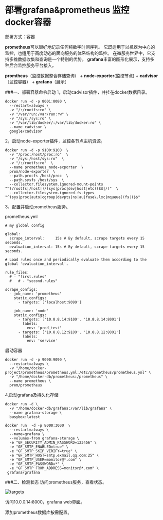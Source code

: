 # 部署grafana&prometheus 监控 docker容器

部署方式：容器

**prometheus**可以很好地记录任何纯数字时间序列。 它既适用于以机器为中心的监控，也适用于高度动态的面向服务的体系结构的监控。 在微服务世界中，它支持多维数据收集和查询是一个特别的优势。
**grafana**丰富的图形化展示，支持多种后台监控服务平台接入。

**promtheus**（监控数据整合存储查询） + **node-exporter**(监控节点) + **cadvisor**（监控容器） + **grafana**（展示）

###一、部署容器命令启动
1，启动cadvisor插件，并挂在docker数据目录。

```
docker run -d -p 8001:8080 \
  --restart=always \
  -v "/:/rootfs:ro" \
  -v "/var/run:/var/run:rw" \
  -v "/sys:/sys:ro" \
  -v "/var/lib/docker/:/var/lib/docker:ro" \ 
  --name cadvisor \
  google/cadvisor
``` 

2，启动node-exporter插件，监控各节点主机资源。

``` 
docker run -d -p 9100:9100  \
  -v "/proc:/host/proc:ro"  \
  -v "/sys:/host/sys:ro"  \
  -v "/:/rootfs:ro"  \
  --name prometheus_node-exporter  \
  prom/node-exporter  \
  --path.procfs /host/proc  \
  --path.sysfs /host/sys  \
  --collector.filesystem.ignored-mount-points "^(/rootfs|/host|)/(sys|proc|dev|host|etc)($$|/)"  \
  --collector.filesystem.ignored-fs-types "^(sys|proc|auto|cgroup|devpts|ns|au|fuse\.lxc|mqueue)(fs|)$$"
```

3，配置并启动prometheus服务。

prometheus.yml

```
# my global config

global:
  scrape_interval:     15s # By default, scrape targets every 15 seconds.
  evaluation_interval: 15s # By default, scrape targets every 15 seconds.

# Load rules once and periodically evaluate them according to the global 'evaluation_interval'.

rule_files:
  # - "first.rules"
  #   # - "second.rules"

scrape_configs:
  - job_name: 'prometheus'
    static_configs:
      - targets: ['localhost:9090']

  - job_name: 'node'
    static_configs:
      - targets: ['10.8.8.14:9100', '10.8.8.14:8001']
        labels:
          env: 'prod_test'
      - targets: ['10.8.8.12:9100', '10.8.8.12:8001']
        labels:
          env: 'service'
```

启动容器

```
docker run -d -p 9090:9090 \
  --restart=always \
  -v "/home/docker-project/prometheus/prometheus.yml:/etc/prometheus/prometheus.yml" \
  -v "/home/docker-db/prometheus:/prometheus" \
  --name prometheus \
  prom/prometheus
```

4,启动grafana及持久化存储

```
docker run -d \
  -v "/home/docker-db/grafana:/var/lib/grafana" \
  --name grafana-storage \
  busybox:latest

docker run  -d -p 8000:3000  \
  --restart=always \
  --name=grafana \
  --volumes-from grafana-storage \
  -e "GF_SECURITY_ADMIN_PASSWORD=123456" \
  -e "GF_SMTP_ENABLED=true" \
  -e "GF_SMTP_SKIP_VERIFY=true" \
  -e "GF_SMTP_HOST=smtp.exmail.qq.com:25" \
  -e "GF_SMTP_USER=monitor@*.com" \
  -e "GF_SMTP_PASSWORD=*" \
  -e "GF_SMTP_FROM_ADDRESS=monitor@*.com" \
 grafana/grafana
```

###二、检测状态
访问prometheus服务，查看状态。


![targets](/Users/guoqiang/Downloads/targets.png)

访问10.0.0.14:8000，grafana web界面。

添加prometheus数据库按需配置。


